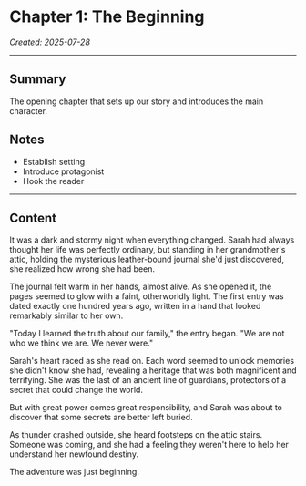 # Chapter 1: The Beginning

*Created: 2025-07-28*

---

## Summary
The opening chapter that sets up our story and introduces the main character.

## Notes
- Establish setting
- Introduce protagonist
- Hook the reader

---

## Content

It was a dark and stormy night when everything changed. Sarah had always thought her life was perfectly ordinary, but standing in her grandmother's attic, holding the mysterious leather-bound journal she'd just discovered, she realized how wrong she had been.

The journal felt warm in her hands, almost alive. As she opened it, the pages seemed to glow with a faint, otherworldly light. The first entry was dated exactly one hundred years ago, written in a hand that looked remarkably similar to her own.

"Today I learned the truth about our family," the entry began. "We are not who we think we are. We never were."

Sarah's heart raced as she read on. Each word seemed to unlock memories she didn't know she had, revealing a heritage that was both magnificent and terrifying. She was the last of an ancient line of guardians, protectors of a secret that could change the world.

But with great power comes great responsibility, and Sarah was about to discover that some secrets are better left buried.

As thunder crashed outside, she heard footsteps on the attic stairs. Someone was coming, and she had a feeling they weren't here to help her understand her newfound destiny.

The adventure was just beginning.
